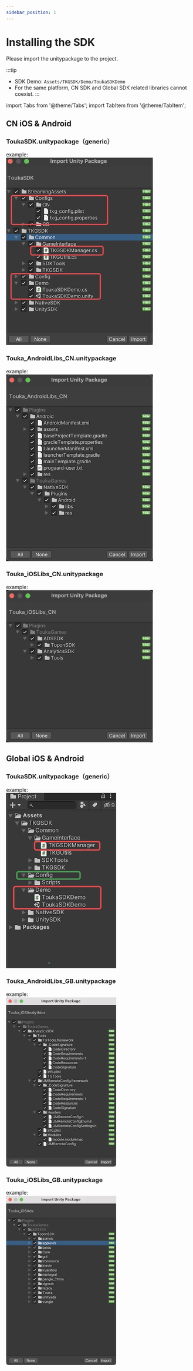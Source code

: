 ```yaml
---
sidebar_position: 1
---
```


# Installing the SDK

Please import the unitypackage to the project.

:::tip
- SDK Demo: `Assets/TKGSDK/Demo/ToukaSDKDemo`
- For the same platform, CN SDK and Global SDK related libraries cannot coexist.
:::

import Tabs from '@theme/Tabs';
import TabItem from '@theme/TabItem';

<Tabs>
<TabItem value="CN SDK" label="CN SDK" default>

## CN iOS & Android
### ToukaSDK.unitypackage（generic）
example:   
![import01](/img/tkg/import/import_2.1.0_01.jpg)

### Touka_AndroidLibs_CN.unitypackage
example:     
![import02](/img/tkg/import/import_2.1.0_02.jpg)

### Touka_iOSLibs_CN.unitypackage
example:    
![import03](/img/tkg/import/import_2.1.0_03.jpg)


  </TabItem>
  <TabItem value="Global SDK" label="Global SDK（Open soon）">

## Global iOS & Android
### ToukaSDK.unitypackage（generic）
example:   
![import01](/img/tkg/import/import01.jpg)

### Touka_AndroidLibs_GB.unitypackage
example:  
![import04](/img/tkg/import/import03.jpeg)


### Touka_iOSLibs_GB.unitypackage
example:   
![import04](/img/tkg/import/import04.jpeg)

  </TabItem>
</Tabs>
